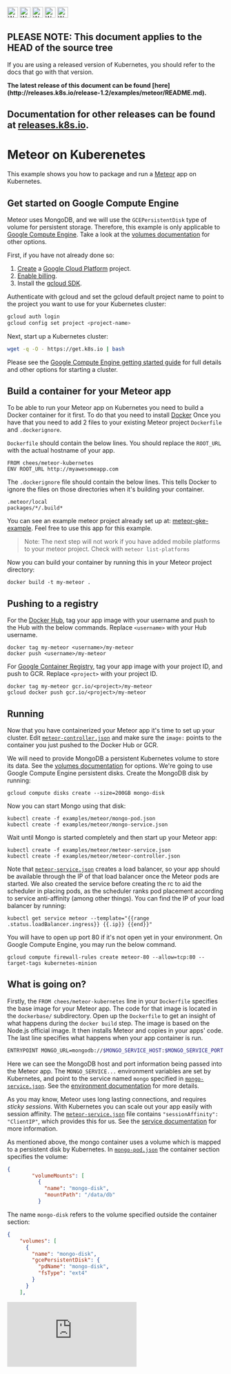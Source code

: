 <!-- BEGIN MUNGE: UNVERSIONED_WARNING -->

<!-- BEGIN STRIP_FOR_RELEASE -->

<img src="http://kubernetes.io/img/warning.png" alt="WARNING"
     width="25" height="25">
<img src="http://kubernetes.io/img/warning.png" alt="WARNING"
     width="25" height="25">
<img src="http://kubernetes.io/img/warning.png" alt="WARNING"
     width="25" height="25">
<img src="http://kubernetes.io/img/warning.png" alt="WARNING"
     width="25" height="25">
<img src="http://kubernetes.io/img/warning.png" alt="WARNING"
     width="25" height="25">

<h2>PLEASE NOTE: This document applies to the HEAD of the source tree</h2>

If you are using a released version of Kubernetes, you should
refer to the docs that go with that version.

<!-- TAG RELEASE_LINK, added by the munger automatically -->
<strong>
The latest release of this document can be found
[here](http://releases.k8s.io/release-1.2/examples/meteor/README.md).

Documentation for other releases can be found at
[releases.k8s.io](http://releases.k8s.io).
</strong>
--

<!-- END STRIP_FOR_RELEASE -->

<!-- END MUNGE: UNVERSIONED_WARNING -->
Meteor on Kuberenetes
=====================

This example shows you how to package and run a
[Meteor](https://www.meteor.com/) app on Kubernetes.

Get started on Google Compute Engine
------------------------------------

Meteor uses MongoDB, and we will use the `GCEPersistentDisk` type of
volume for persistent storage. Therefore, this example is only
applicable to [Google Compute
Engine](https://cloud.google.com/compute/). Take a look at the
[volumes documentation](../../docs/user-guide/volumes.md) for other options.

First, if you have not already done so:

1. [Create](https://cloud.google.com/compute/docs/quickstart) a
[Google Cloud Platform](https://cloud.google.com/) project.
2. [Enable
billing](https://developers.google.com/console/help/new/#billing).
3. Install the [gcloud SDK](https://cloud.google.com/sdk/).

Authenticate with gcloud and set the gcloud default project name to
point to the project you want to use for your Kubernetes cluster:

```sh
gcloud auth login
gcloud config set project <project-name>
```

Next, start up a Kubernetes cluster:

```sh
wget -q -O - https://get.k8s.io | bash
```

Please see the [Google Compute Engine getting started
guide](../../docs/getting-started-guides/gce.md) for full
details and other options for starting a cluster.

Build a container for your Meteor app
-------------------------------------

To be able to run your Meteor app on Kubernetes you need to build a
Docker container for it first. To do that you need to install
[Docker](https://www.docker.com) Once you have that you need to add 2
files to your existing Meteor project `Dockerfile` and
`.dockerignore`.

`Dockerfile` should contain the below lines. You should replace the
`ROOT_URL` with the actual hostname of your app.

```
FROM chees/meteor-kubernetes
ENV ROOT_URL http://myawesomeapp.com
```

The `.dockerignore` file should contain the below lines. This tells
Docker to ignore the files on those directories when it's building
your container.

```
.meteor/local
packages/*/.build*
```

You can see an example meteor project already set up at:
[meteor-gke-example](https://github.com/Q42/meteor-gke-example). Feel
free to use this app for this example.

> Note: The next step will not work if you have added mobile platforms
> to your meteor project. Check with `meteor list-platforms`

Now you can build your container by running this in
your Meteor project directory:

```
docker build -t my-meteor .
```

Pushing to a registry
---------------------

For the [Docker Hub](https://hub.docker.com/), tag your app image with
your username and push to the Hub with the below commands. Replace
`<username>` with your Hub username.

```
docker tag my-meteor <username>/my-meteor
docker push <username>/my-meteor
```

For [Google Container
Registry](https://cloud.google.com/tools/container-registry/), tag
your app image with your project ID, and push to GCR. Replace
`<project>` with your project ID.

```
docker tag my-meteor gcr.io/<project>/my-meteor
gcloud docker push gcr.io/<project>/my-meteor
```

Running
-------

Now that you have containerized your Meteor app it's time to set up
your cluster. Edit [`meteor-controller.json`](meteor-controller.json)
and make sure the `image:` points to the container you just pushed to
the Docker Hub or GCR.

We will need to provide MongoDB a persistent Kubernetes volume to
store its data. See the [volumes documentation](../../docs/user-guide/volumes.md) for
options. We're going to use Google Compute Engine persistent
disks. Create the MongoDB disk by running:

```
gcloud compute disks create --size=200GB mongo-disk
```

Now you can start Mongo using that disk:

```
kubectl create -f examples/meteor/mongo-pod.json
kubectl create -f examples/meteor/mongo-service.json
```

Wait until Mongo is started completely and then start up your Meteor app:

```
kubectl create -f examples/meteor/meteor-service.json
kubectl create -f examples/meteor/meteor-controller.json
```

Note that [`meteor-service.json`](meteor-service.json) creates a load balancer, so
your app should be available through the IP of that load balancer once
the Meteor pods are started. We also created the service before creating the rc to
aid the scheduler in placing pods, as the scheduler ranks pod placement according to
service anti-affinity (among other things). You can find the IP of your load balancer
by running:

```
kubectl get service meteor --template="{{range .status.loadBalancer.ingress}} {{.ip}} {{end}}"
```

You will have to open up port 80 if it's not open yet in your
environment. On Google Compute Engine, you may run the below command.

```
gcloud compute firewall-rules create meteor-80 --allow=tcp:80 --target-tags kubernetes-minion
```

What is going on?
-----------------

Firstly, the `FROM chees/meteor-kubernetes` line in your `Dockerfile`
specifies the base image for your Meteor app. The code for that image
is located in the `dockerbase/` subdirectory. Open up the `Dockerfile`
to get an insight of what happens during the `docker build` step. The
image is based on the Node.js official image. It then installs Meteor
and copies in your apps' code. The last line specifies what happens
when your app container is run.

```sh
ENTRYPOINT MONGO_URL=mongodb://$MONGO_SERVICE_HOST:$MONGO_SERVICE_PORT /usr/local/bin/node main.js
```

Here we can see the MongoDB host and port information being passed
into the Meteor app. The `MONGO_SERVICE...` environment variables are
set by Kubernetes, and point to the service named `mongo` specified in
[`mongo-service.json`](mongo-service.json). See the [environment
documentation](../../docs/user-guide/container-environment.md) for more details.

As you may know, Meteor uses long lasting connections, and requires
_sticky sessions_. With Kubernetes you can scale out your app easily
with session affinity. The
[`meteor-service.json`](meteor-service.json) file contains
`"sessionAffinity": "ClientIP"`, which provides this for us. See the
[service
documentation](../../docs/user-guide/services.md#virtual-ips-and-service-proxies) for
more information.

As mentioned above, the mongo container uses a volume which is mapped
to a persistent disk by Kubernetes. In [`mongo-pod.json`](mongo-pod.json) the container
section specifies the volume:

```json
{
        "volumeMounts": [
          {
            "name": "mongo-disk",
            "mountPath": "/data/db"
          }
```

The name `mongo-disk` refers to the volume specified outside the
container section:

```json
{
    "volumes": [
      {
        "name": "mongo-disk",
        "gcePersistentDisk": {
          "pdName": "mongo-disk",
          "fsType": "ext4"
        }
      }
    ],
```


<!-- BEGIN MUNGE: GENERATED_ANALYTICS -->
[![Analytics](https://kubernetes-site.appspot.com/UA-36037335-10/GitHub/examples/meteor/README.md?pixel)]()
<!-- END MUNGE: GENERATED_ANALYTICS -->
